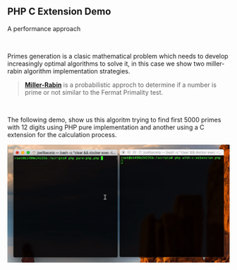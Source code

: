 ## PHP C Extension Demo

A performance approach

<br/>

Primes generation is a clasic mathematical problem which needs to develop increasingly optimal algorithms to solve it, in this case we show two miller-rabin algorithm implementation strategies.

> [**Miller-Rabin**](https://en.wikipedia.org/wiki/Miller–Rabin_primality_test) is a probabilistic approch to determine if a number is prime or not similar to the Fermat Primality test.

<br/>

The following demo, show us this algoritm trying to find first 5000 primes with 12 digits using PHP pure implementation and another using a C extension for the calculation process.

<center>

  ![screen](images/screen_record.gif)

</center>